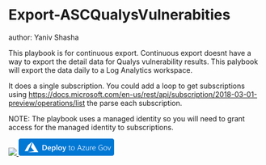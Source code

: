 # Export-ASCQualysVulnerabities
author: Yaniv Shasha

This playbook is for continuous export.  Continuous export doesnt have a way to export the detail data for Qualys vulnerability results.  This palybook will export the data daily to a Log Analytics workspace.

It does a single subscription.  You could add a loop to get subscriptions using https://docs.microsoft.com/en-us/rest/api/subscription/2018-03-01-preview/operations/list the parse each subscription.

NOTE:  The playbook uses a managed identity so you will need to grant access for the managed identity to subscriptions.

<a href="https://portal.azure.com/#create/Microsoft.Template/uri/https%3A%2F%2Fraw.githubusercontent.com%2FAzure%2FAzure-Security-Center%2Fmaster%2Continous%20Export2F%2FExport-ASCQualysVulnerabities%2Fazuredeploy.json" target="_blank">
    <img src="https://aka.ms/deploytoazurebutton""/>
</a>
<a href="https://portal.azure.us/#create/Microsoft.Template/uri/https%3A%2F%2Fraw.githubusercontent.com%2FAzure%2FAzure-Security-Center%2Fmaster%2Continous%20Export2F%2FExport-ASCQualysVulnerabities%2Fazuredeploy.json" target="_blank">
<img src="https://raw.githubusercontent.com/Azure/azure-quickstart-templates/master/1-CONTRIBUTION-GUIDE/images/deploytoazuregov.png"/>
</a>
